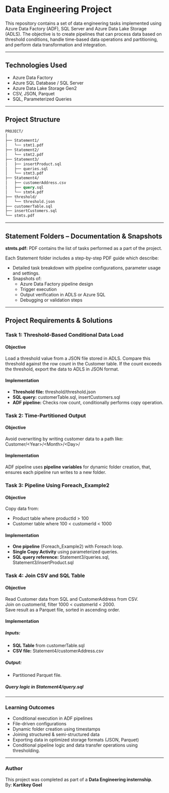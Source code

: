 # Data Engineering Project

This repository contains a set of data engineering tasks implemented using Azure Data Factory (ADF), SQL Server and Azure Data Lake Storage (ADLS). The objective is to create pipelines that can process data based on threshold conditions, handle time-based data operations and partitioning, and perform data transformation and integration.

---

## Technologies Used

- Azure Data Factory
- Azure SQL Database / SQL Server
- Azure Data Lake Storage Gen2
- CSV, JSON, Parquet
- SQL, Parameterized Queries

---

## Project Structure

```graphql
PROJECT/
│
├── Statement1/
│   └── stmt1.pdf
├── Statement2/
│   └── stmt2.pdf
├── Statement3/
│   ├── insertProduct.sql
│   ├── queries.sql
│   └── stmt3.pdf
├── Statement4/
│   ├── customerAddress.csv
│   ├── query.sql
│   └── stmt4.pdf
├── threshold/
│   └── threshold.json
├── customerTable.sql
├── insertCustomers.sql
└── stmts.pdf
```

---

## Statement Folders – Documentation & Snapshots

__stmts.pdf:__ PDF contains the list of tasks performed as a part of the project.

Each Statement folder includes a step-by-step PDF guide which describe:
- Detailed task breakdown with pipeline configurations, parameter usage and settings.
- Snapshots of:
    - Azure Data Factory pipeline design
    - Trigger execution
    - Output verification in ADLS or Azure SQL
    - Debugging or validation steps

---

## Project Requirements & Solutions

### Task 1: Threshold-Based Conditional Data Load

#### __Objective__
Load a threshold value from a JSON file stored in ADLS.
Compare this threshold against the row count in the Customer table.
If the count exceeds the threshold, export the data to ADLS in JSON format.

#### __Implementation__
- __Threshold file:__ threshold/threshold.json
- __SQL query:__ customerTable.sql, insertCustomers.sql
- __ADF pipeline:__ Checks row count, conditionally performs copy operation.

### Task 2: Time-Partitioned Output

#### __Objective__
Avoid overwriting by writing customer data to a path like:
Customer/\<Year>/\<Month>/\<Day>/

#### __Implementation__
ADF pipeline uses __pipeline variables__ for dynamic folder creation, that, ensures each pipeline run writes to a new folder.

### Task 3: Pipeline Using Foreach_Example2

#### __Objective__
Copy data from:
- Product table where productId > 100
- Customer table where 100 < customerId < 1000

#### __Implementation__
- __One pipeline__ (Foreach_Example2) with Foreach loop.
- __Single Copy Activity__ using parameterized queries.
- __SQL query reference:__ Statement3/queries.sql, Statement3/insertProduct.sql

### Task 4: Join CSV and SQL Table

#### __Objective__
Read Customer data from SQL and CustomerAddress from CSV. <br>
Join on customerId, filter 1000 < customerId < 2000. <br>
Save result as a Parquet file, sorted in ascending order.

#### __Implementation__
##### Inputs:
- __SQL Table__ from customerTable.sql
- __CSV file:__ Statement4/customerAddress.csv
##### Output:
- Partitioned Parquet file.
##### Query logic in Statement4/query.sql

---

### Learning Outcomes
- Conditional execution in ADF pipelines
- File-driven configurations
- Dynamic folder creation using timestamps
- Joining structured & semi-structured data
- Exporting data in optimized storage formats (JSON, Parquet)
- Conditional pipeline logic and data transfer operations using thresholding.

---

### Author
This project was completed as part of a __Data Engineering insternship__. <br>
By: __Kartikey Goel__